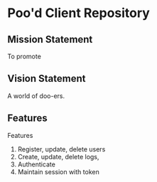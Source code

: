 # Poo'd Client Repository

## Mission Statement

To promote
## Vision Statement

A world of doo-ers.

## Features

Features
  1. Register, update, delete users
  2. Create, update, delete logs,
  3. Authenticate
  4. Maintain session with token






